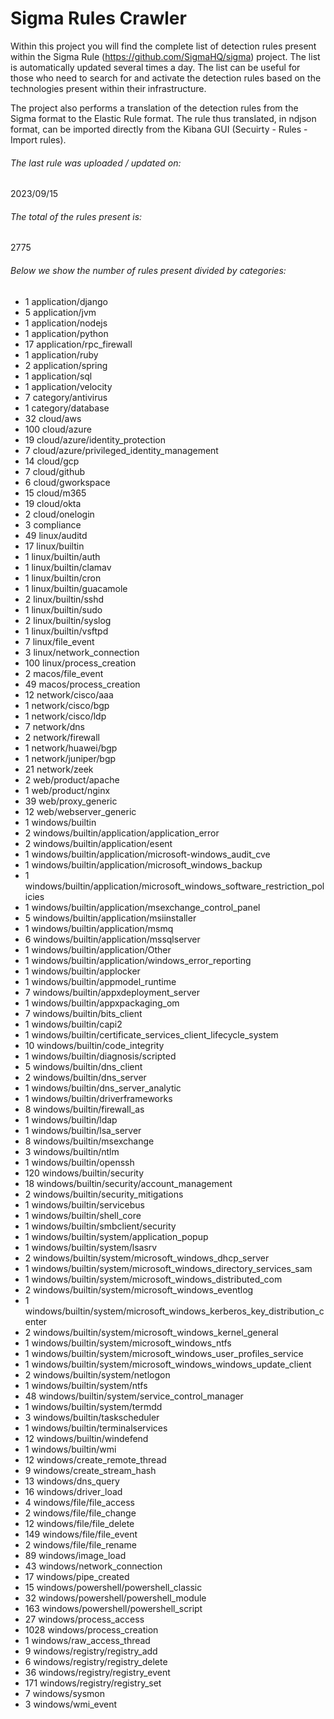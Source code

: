 # Sigma Rules Crawler
Within this project you will find the complete list of detection rules present within the Sigma Rule (https://github.com/SigmaHQ/sigma) project. The list is automatically updated several times a day.
The list can be useful for those who need to search for and activate the detection rules based on the technologies present within their infrastructure.

The project also performs a translation of the detection rules from the Sigma format to the Elastic Rule format. The rule thus translated, in ndjson format, can be imported directly from the Kibana GUI (Secuirty - Rules - Import rules).


###### The last rule was uploaded / updated on:
2023/09/15
###### The total of the rules present is:
2775
###### Below we show the number of rules present divided by categories:
- 1 application/django
- 5 application/jvm
- 1 application/nodejs
- 1 application/python
- 17 application/rpc_firewall
- 1 application/ruby
- 2 application/spring
- 1 application/sql
- 1 application/velocity
- 7 category/antivirus
- 1 category/database
- 32 cloud/aws
- 100 cloud/azure
- 19 cloud/azure/identity_protection
- 7 cloud/azure/privileged_identity_management
- 14 cloud/gcp
- 7 cloud/github
- 6 cloud/gworkspace
- 15 cloud/m365
- 19 cloud/okta
- 2 cloud/onelogin
- 3 compliance
- 49 linux/auditd
- 17 linux/builtin
- 1 linux/builtin/auth
- 1 linux/builtin/clamav
- 1 linux/builtin/cron
- 1 linux/builtin/guacamole
- 2 linux/builtin/sshd
- 1 linux/builtin/sudo
- 2 linux/builtin/syslog
- 1 linux/builtin/vsftpd
- 7 linux/file_event
- 3 linux/network_connection
- 100 linux/process_creation
- 2 macos/file_event
- 49 macos/process_creation
- 12 network/cisco/aaa
- 1 network/cisco/bgp
- 1 network/cisco/ldp
- 7 network/dns
- 2 network/firewall
- 1 network/huawei/bgp
- 1 network/juniper/bgp
- 21 network/zeek
- 2 web/product/apache
- 1 web/product/nginx
- 39 web/proxy_generic
- 12 web/webserver_generic
- 1 windows/builtin
- 2 windows/builtin/application/application_error
- 2 windows/builtin/application/esent
- 1 windows/builtin/application/microsoft-windows_audit_cve
- 1 windows/builtin/application/microsoft_windows_backup
- 1 windows/builtin/application/microsoft_windows_software_restriction_policies
- 1 windows/builtin/application/msexchange_control_panel
- 5 windows/builtin/application/msiinstaller
- 1 windows/builtin/application/msmq
- 6 windows/builtin/application/mssqlserver
- 1 windows/builtin/application/Other
- 1 windows/builtin/application/windows_error_reporting
- 1 windows/builtin/applocker
- 1 windows/builtin/appmodel_runtime
- 7 windows/builtin/appxdeployment_server
- 1 windows/builtin/appxpackaging_om
- 7 windows/builtin/bits_client
- 1 windows/builtin/capi2
- 1 windows/builtin/certificate_services_client_lifecycle_system
- 10 windows/builtin/code_integrity
- 1 windows/builtin/diagnosis/scripted
- 5 windows/builtin/dns_client
- 2 windows/builtin/dns_server
- 1 windows/builtin/dns_server_analytic
- 1 windows/builtin/driverframeworks
- 8 windows/builtin/firewall_as
- 1 windows/builtin/ldap
- 1 windows/builtin/lsa_server
- 8 windows/builtin/msexchange
- 3 windows/builtin/ntlm
- 1 windows/builtin/openssh
- 120 windows/builtin/security
- 18 windows/builtin/security/account_management
- 2 windows/builtin/security_mitigations
- 1 windows/builtin/servicebus
- 1 windows/builtin/shell_core
- 1 windows/builtin/smbclient/security
- 1 windows/builtin/system/application_popup
- 1 windows/builtin/system/lsasrv
- 2 windows/builtin/system/microsoft_windows_dhcp_server
- 1 windows/builtin/system/microsoft_windows_directory_services_sam
- 1 windows/builtin/system/microsoft_windows_distributed_com
- 2 windows/builtin/system/microsoft_windows_eventlog
- 1 windows/builtin/system/microsoft_windows_kerberos_key_distribution_center
- 2 windows/builtin/system/microsoft_windows_kernel_general
- 1 windows/builtin/system/microsoft_windows_ntfs
- 1 windows/builtin/system/microsoft_windows_user_profiles_service
- 1 windows/builtin/system/microsoft_windows_windows_update_client
- 2 windows/builtin/system/netlogon
- 1 windows/builtin/system/ntfs
- 48 windows/builtin/system/service_control_manager
- 1 windows/builtin/system/termdd
- 3 windows/builtin/taskscheduler
- 1 windows/builtin/terminalservices
- 12 windows/builtin/windefend
- 1 windows/builtin/wmi
- 12 windows/create_remote_thread
- 9 windows/create_stream_hash
- 13 windows/dns_query
- 16 windows/driver_load
- 4 windows/file/file_access
- 2 windows/file/file_change
- 12 windows/file/file_delete
- 149 windows/file/file_event
- 2 windows/file/file_rename
- 89 windows/image_load
- 43 windows/network_connection
- 17 windows/pipe_created
- 15 windows/powershell/powershell_classic
- 32 windows/powershell/powershell_module
- 163 windows/powershell/powershell_script
- 27 windows/process_access
- 1028 windows/process_creation
- 1 windows/raw_access_thread
- 9 windows/registry/registry_add
- 6 windows/registry/registry_delete
- 36 windows/registry/registry_event
- 171 windows/registry/registry_set
- 7 windows/sysmon
- 3 windows/wmi_event
